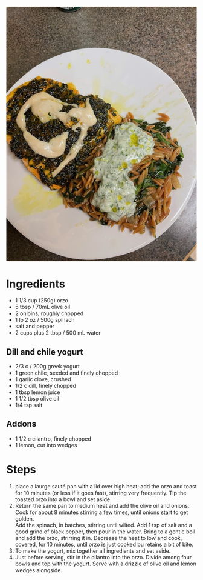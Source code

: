 ![Orzo and Fish](../orzo_fish.jpeg)

# Ingredients

* 1 1/3 cup (250g) orzo 
* 5 tbsp / 70mL olive oil
* 2 onioins, roughly chopped
* 1 lb 2 oz / 500g spinach
* salt and pepper
* 2 cups plus 2 tbsp / 500 mL water

## Dill and chile yogurt

* 2/3 c / 200g greek yogurt
* 1 green chile, seeded and finely chopped
* 1 garlic clove, crushed
* 1/2 c dill, finely chopped
* 1 tbsp lemon juice
* 1 1/2 tbsp olive oil
* 1/4 tsp salt

## Addons
* 1 1/2 c cilantro, finely chopped
* 1 lemon, cut into wedges

# Steps

1. place a laurge sauté pan with a lid over high heat; add the orzo and toast for
   10 minutes (or less if it goes fast), stirring very frequently.  Tip the toasted orzo 
   into a bowl and set aside.
1. Return the same pan to medium heat and add the olive oil and onions. Cook 
   for about 8 minutes stirring a few times, until onions start to get golden.  
   Add the spinach, in batches, stirring until wilted.  Add 1 tsp of salt and a 
   good grind of black pepper, then pour in the water.  Bring to a gentle boil and 
   add the orzo, strirring it in.  Decrease the heat to low and cook, covered, for 
   10 minutes, until orzo is just cooked bu retains a bit of bite.
1. To make the yogurt, mix together all ingredients and set aside.
1. Just before serving, stir in the cilantro into the orzo. Divide among four bowls 
   and top with the yogurt. Serve with a drizzle of olive oil and lemon wedges alongside.
   
   
